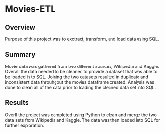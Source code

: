 # Movies-ETL

## Overview
Purpose of this project was to exctract, transform, and load data using SQL. 

## Summary
Movie data was gathered from two different sources, Wikipedia and Kaggle. Overall the data needed to be cleaned to provide a dataset that was able to be loaded in to SQL. Joining the two datasets resulted in duplicate and inconsistent data throuhgout the movies dataframe created. Analysis was done to clean all of the data prior to loading the cleaned data set into SQL.

## Results
Overll the project was completed using Python to clean and merge the two data sets from Wikipedia and Kaggle. The data was then loaded into SQL for further exploration. 
